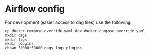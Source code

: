 # Airflow config

For development (easier access to dag files) use the following:

```
cp docker-compose.override.yaml.dev docker-compose.override.yaml
mkdir dags
mkdir logs
mkdir plugins
chown 50000:50000 dags logs plugins
```
